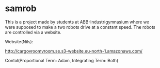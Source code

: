 # samrob
This is a project made by students at ABB-Industrigymnasium where we were supposed to make a two robots drive at a constant speed. The robots are controlled via a website. 

Website(Nils):

http://cargovroomvroom.se.s3-website.eu-north-1.amazonaws.com/

Contol(Proportional Term: Adam, Integrating Term: Both)



